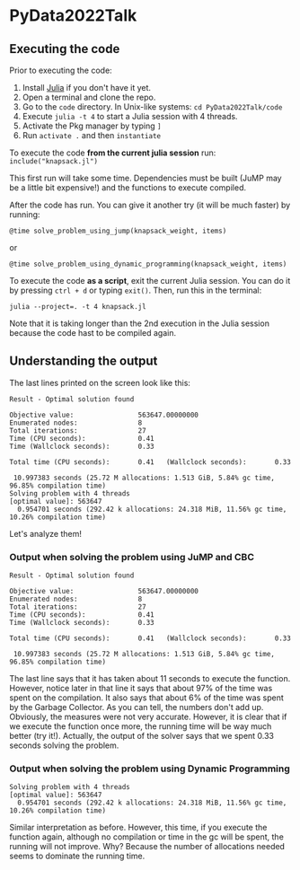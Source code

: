 # PyData2022Talk

## Executing the code 

Prior to executing the code:
1. Install [Julia](https://julialang.org/) if you don't have it yet.
2. Open a terminal and clone the repo.
3. Go to the `code` directory. In Unix-like systems: `cd PyData2022Talk/code`
4. Execute `julia -t 4` to start a Julia session with 4 threads. 
5. Activate the Pkg manager by typing `]`
6. Run `activate .` and then `instantiate`

To execute the code **from the current julia session** run:
`include("knapsack.jl")`

This first run will take some time. Dependencies must be built (JuMP may be a little bit expensive!)
and the functions to execute compiled.

After the code has run. You can give it another try (it will be much faster) by running:

`@time solve_problem_using_jump(knapsack_weight, items)`

or 

`@time solve_problem_using_dynamic_programming(knapsack_weight, items)`

To execute the code **as a script**, exit the current Julia session. You can do it
by pressing `ctrl + d` or typing `exit()`. Then, run this in the terminal:

`julia --project=. -t 4 knapsack.jl`

Note that it is taking longer than the 2nd execution in the Julia session because
the code hast to be compiled again.

## Understanding the output

The last lines printed on the screen look like this:
```
Result - Optimal solution found

Objective value:                563647.00000000
Enumerated nodes:               8
Total iterations:               27
Time (CPU seconds):             0.41
Time (Wallclock seconds):       0.33

Total time (CPU seconds):       0.41   (Wallclock seconds):       0.33

 10.997383 seconds (25.72 M allocations: 1.513 GiB, 5.84% gc time, 96.85% compilation time)
Solving problem with 4 threads
[optimal value]: 563647
  0.954701 seconds (292.42 k allocations: 24.318 MiB, 11.56% gc time, 10.26% compilation time)
```

Let's analyze them!

### Output when solving the problem using JuMP and CBC

```
Result - Optimal solution found

Objective value:                563647.00000000
Enumerated nodes:               8
Total iterations:               27
Time (CPU seconds):             0.41
Time (Wallclock seconds):       0.33

Total time (CPU seconds):       0.41   (Wallclock seconds):       0.33

 10.997383 seconds (25.72 M allocations: 1.513 GiB, 5.84% gc time, 96.85% compilation time)
```

The last line says that it has taken about 11 seconds to execute the function. However,
notice later in that line it says that about 97% of the time was spent on the compilation.
It also says that about 6% of the time was spent by the Garbage Collector. As you can tell,
the numbers don't add up. Obviously, the measures were not very accurate. However, it is
clear that if we execute the function once more, the running time will be way much better (try it!).
Actually, the output of the solver says that we spent 0.33 seconds solving the problem.

### Output when solving the problem using Dynamic Programming

```
Solving problem with 4 threads
[optimal value]: 563647
  0.954701 seconds (292.42 k allocations: 24.318 MiB, 11.56% gc time, 10.26% compilation time)
```

Similar interpretation as before. However, this time, if you execute the function again,
although no compilation or time in the gc will be spent, the running will not improve. Why?
Because the number of allocations needed seems to dominate the running time.